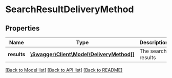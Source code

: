 # SearchResultDeliveryMethod

## Properties
Name | Type | Description | Notes
------------ | ------------- | ------------- | -------------
**results** | [**\Swagger\Client\Model\DeliveryMethod[]**](DeliveryMethod.md) | The search results | [optional] 

[[Back to Model list]](../README.md#documentation-for-models) [[Back to API list]](../README.md#documentation-for-api-endpoints) [[Back to README]](../README.md)


